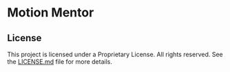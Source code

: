 # Motion Mentor
## License
This project is licensed under a Proprietary License. All rights reserved. See the [LICENSE.md](./LICENSE.md) file for more details.